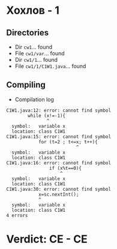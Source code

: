 # Хохлов - 1
## Directories
- Dir `cw1`... found
- File `cw1/var`... found
- Dir `cw1/1`... found
- File `cw1/1/C1W1.java`... found
## Compiling
- Compilation log
```
C1W1.java:12: error: cannot find symbol
        while (x!=-1){
               ^
  symbol:   variable x
  location: class C1W1
C1W1.java:15: error: cannot find symbol
            for (t=2 ; t<=x; t++){
                          ^
  symbol:   variable x
  location: class C1W1
C1W1.java:16: error: cannot find symbol
                if (x%t==0){
                    ^
  symbol:   variable x
  location: class C1W1
C1W1.java:30: error: cannot find symbol
            x=sc.nextInt();
            ^
  symbol:   variable x
  location: class C1W1
4 errors

```
# Verdict: **CE** - CE
